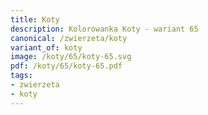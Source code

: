 ```yaml
---
title: Koty
description: Kolorowanka Koty - wariant 65
canonical: /zwierzeta/koty
variant_of: koty
image: /koty/65/koty-65.svg
pdf: /koty/65/koty-65.pdf
tags:
- zwierzeta
- koty
---
```

